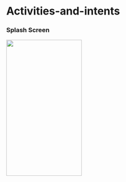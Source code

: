 # Activities-and-intents


<h3>Splash Screen</h3><img src = "https://user-images.githubusercontent.com/47654039/113877071-0f476780-97d8-11eb-896b-b9564b8760a1.gif" width="200" height="360">
